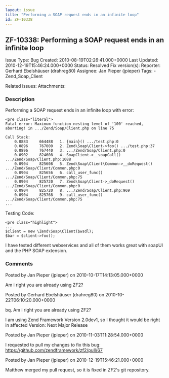 ```yaml
---
layout: issue
title: "Performing a SOAP request ends in an infinite loop"
id: ZF-10338
---
```


ZF-10338: Performing a SOAP request ends in an infinite loop
------------------------------------------------------------

 Issue Type: Bug Created: 2010-08-19T02:26:41.000+0000 Last Updated: 2010-12-19T15:46:24.000+0000 Status: Resolved Fix version(s): 
 Reporter:  Gerhard Ebelshäuser (drahreg80)  Assignee:  Jan Pieper (jpieper)  Tags: - Zend\_Soap\_Client
 
 Related issues: 
 Attachments: 
### Description

Performing a SOAP request ends in an infinite loop with error:

 
    <pre class="literal"> 
    Fatal error: Maximum function nesting level of '100' reached, aborting! in .../Zend/Soap/Client.php on line 75
    
    Call Stack:
        0.0883     664488   1. {main}() .../test.php:0
        0.0896     767000   2. Zend\Soap\Client->foo() .../test.php:37
        0.0896     767440   3. .../Zend/Soap/Client.php:0
        0.0902     824608   4. SoapClient->__soapCall() .../Zend/Soap/Client.php:1088
        0.0904     825608   5. Zend\Soap\Client\Common->__doRequest() .../Zend/Soap/Client/Common.php:0
        0.0904     825656   6. call_user_func() .../Zend/Soap/Client/Common.php:75
        0.0904     825720   7. Zend\Soap\Client->_doRequest() .../Zend/Soap/Client/Common.php:0
        0.0904     825720   8. .../Zend/Soap/Client.php:969
        0.0904     825768   9. call_user_func() .../Zend/Soap/Client/Common.php:75
    ...


Testing Code:

 
    <pre class="highlight">
    ...
    $client = new \Zend\Soap\Client($wsdl);
    $bar = $client->foo();


I have tested different webservices and all of them works great with soapUI and the PHP SOAP extension.

 

 

### Comments

Posted by Jan Pieper (jpieper) on 2010-10-17T14:13:05.000+0000

Am i right you are already using ZF2?

 

 

Posted by Gerhard Ebelshäuser (drahreg80) on 2010-10-22T06:10:20.000+0000

bq. Am i right you are already using ZF2?

I am using Zend Framework Version 2.0dev1, so I thought it would be right in affected Version: Next Major Release

 

 

Posted by Jan Pieper (jpieper) on 2010-11-03T11:28:54.000+0000

I requested to pull my changes to fix this bug: <https://github.com/zendframework/zf2/pull/67>

 

 

Posted by Jan Pieper (jpieper) on 2010-12-19T15:46:21.000+0000

Matthew merged my pull request, so it is fixed in ZF2's git repository.

 

 
